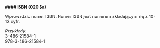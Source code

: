 **#### ISBN (020 $a)**

Wprowadzić numer ISBN. Numer ISBN jest numerem składającym się z 10-13 cyfr.

_Przykłady:_  
3-486-21584-1  
978-3-486-21584-1